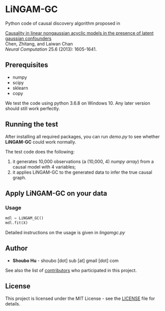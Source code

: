 # LiNGAM-GC

Python code of causal discovery algorithm proposed in

[Causality in linear nongaussian acyclic models in the presence of latent gaussian confounders](https://www.mitpressjournals.org/doi/abs/10.1162/NECO_a_00444?casa_token=CeCMzGI9fKsAAAAA:2Wz80tIpYEDxIw-1Rpo5M4KHqkysdLpfE6hd7mpIz11ERrfNgSAxamHNfc-247OudM4u4dSISj1B)  
Chen, Zhitang, and Laiwan Chan  
*Neural Computation* 25.6 (2013): 1605-1641.

## Prerequisites

- numpy
- scipy
- sklearn
- copy

We test the code using python 3.6.8 on Windows 10. Any later version should still work perfectly.

## Running the test

After installing all required packages, you can run *demo.py* to see whether **LiNGAM-GC** could work normally.

The test code does the following:

1. it generates 10,000 observations (a (10,000, 4) *numpy array*) from a causal model with 4 variables;
2. it applies LiNGAM-GC to the generated data to infer the true causal graph.

## Apply **LiNGAM-GC** on your data

### Usage

```python
mdl = LiNGAM_GC()
mdl.fit(X)
```

Detailed instructions on the usage is given in *lingamgc.py*

## Author

- **Shoubo Hu** - shoubo [dot] sub [at] gmail [dot] com

See also the list of [contributors](https://github.com/amber0309/LiNGAM-GC/graphs/contributors) who participated in this project.

## License

This project is licensed under the MIT License - see the [LICENSE](LICENSE) file for details.
